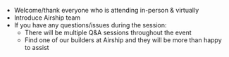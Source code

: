 * Welcome/thank everyone who is attending in-person & virtually
* Introduce Airship team
* If you have any questions/issues during the session:
    * There will be multiple Q&A sessions throughout the event
    * Find one of our builders at Airship and they will be more than happy to assist

